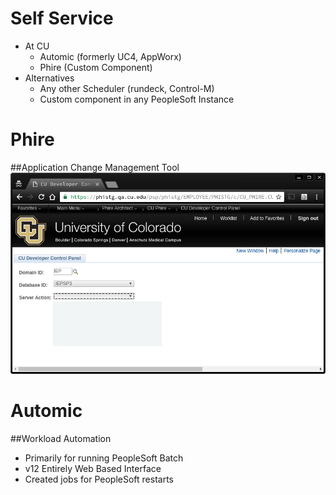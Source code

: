 <!SLIDE subsection>
# Self Service
* At CU
  * Automic (formerly UC4, AppWorx)
  * Phire (Custom Component)
* Alternatives
  * Any other Scheduler (rundeck, Control-M)
  * Custom component in any PeopleSoft Instance

<!SLIDE>
# Phire
##Application Change Management Tool
![Phire Developer Control Panel?](../../_images/phire_screen.png "Phire Developer Control Panel?")

<!SLIDE>
# Automic
##Workload Automation
* Primarily for running PeopleSoft Batch
* v12 Entirely Web Based Interface
* Created jobs for PeopleSoft restarts
